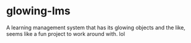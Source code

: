 # glowing-lms
A learning management system that has its glowing objects and the like, seems like a fun project to work around with. lol
